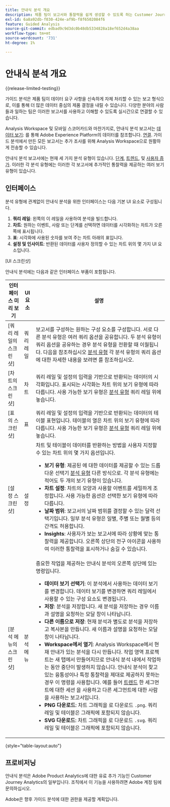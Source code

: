 ```yaml
---
title: 안내식 분석 개요
description: 제품 팀이 보고서와 통찰력을 쉽게 생성할 수 있도록 하는 Customer Journey Analytics의 데이터 분석 방법입니다.
exl-id: 6a8a92db-f030-424e-af9b-f8f6502084f6
feature: Guided Analysis
source-git-commit: edbad9c9d3dc0b48db5334828a18ef652d4a38aa
workflow-type: tm+mt
source-wordcount: '731'
ht-degree: 1%

---
```


# 안내식 분석 개요

{{release-limited-testing}}

가이드 분석은 제품 팀이 데이터 요구 사항을 신속하게 자체 처리할 수 있는 보고 형식으로, 이를 통해 더 많은 데이터 중심의 제품 결정을 내릴 수 있습니다. 다양한 분야의 사람들과 일하는 팀은 이러한 보고서를 사용하고 이해할 수 있도록 실시간으로 연결할 수 있습니다.

Analysis Workspace 및 모바일 스코어카드와 마찬가지로, 안내식 분석 보고서는 [데이터 보기](../data-views/data-views.md): 를 통해 Adobe Experience Platform의 데이터를 참조합니다. [연결](../connections/overview.md). 가이드 분석에서 만든 모든 보고서는 추가 조사를 위해 Analysis Workspace으로 원활하게 전송할 수 있습니다.

안내식 분석 보고서에는 현재 세 가지 분석 유형이 있습니다. [단계](analysis-types/funnel.md), [트렌드](analysis-types/trends.md), 및 [사용자 증가](analysis-types/user-growth.md). 이러한 각 분석 유형에는 이러한 각 보고서에 추가적인 통찰력을 제공하는 여러 보기 유형이 있습니다.

## 인터페이스

분석 유형에 관계없이 안내식 분석을 위한 인터페이스는 다음 기본 UI 요소로 구성됩니다.

1. **쿼리 레일**: 왼쪽의 이 레일을 사용하여 분석을 빌드합니다.
1. **차트**: 원하는 이벤트, 사람 또는 단계를 선택하면 데이터를 시각화하는 차트가 오른쪽에 표시됩니다.
1. **표**: 시각화에 사용된 숫자를 보여 주는 차트 아래의 표입니다.
1. **설정 및 인사이트**: 반환된 데이터를 사용자 정의할 수 있는 차트 위의 몇 가지 UI 요소입니다.

[UI 스크린샷]

안내식 분석에는 다음과 같은 인터페이스 부품이 포함됩니다.

| 인터페이스 미리 보기 | UI 요소 | 설명 |
| --- | --- | --- |
| [쿼리 레일의 스크린샷] | 쿼리 레일 | 보고서를 구성하는 원하는 구성 요소를 구성합니다. 서로 다른 분석 유형은 여러 쿼리 옵션을 공유합니다. 두 분석 유형이 쿼리 옵션을 공유하는 경우 분석 유형을 전환할 때 이월됩니다. 다음을 참조하십시오 [분석 유형](analysis-types/overview.md) 각 분석 유형의 쿼리 옵션에 대한 자세한 내용을 보려면 를 참조하십시오. |
| [차트의 스크린샷] | 차트 | 쿼리 레일 및 설정의 입력을 기반으로 반환되는 데이터의 시각화입니다. 표시되는 시각화는 차트 위의 보기 유형에 따라 다릅니다. 사용 가능한 보기 유형은 [분석 유형](analysis-types/overview.md) 쿼리 레일 위에 놓습니다. |
| [표의 스크린샷] | 표 | 쿼리 레일 및 설정의 입력을 기반으로 반환되는 데이터의 테이블 표현입니다. 테이블의 열은 차트 위의 보기 유형에 따라 다릅니다. 사용 가능한 보기 유형은 [분석 유형](analysis-types/overview.md) 쿼리 레일 위에 놓습니다. |
| [설정 스크린샷] | 설정 | 차트 및 테이블이 데이터를 반환하는 방법을 사용자 지정할 수 있는 차트 위의 몇 가지 옵션입니다.<ul><li>**보기 유형**: 제공된 에 대한 데이터를 제공할 수 있는 드롭다운 선택기 [분석 유형](analysis-types/overview.md) 다른 방식으로. 각 분석 유형에는 적어도 두 개의 보기 유형이 있습니다.</li><li>**차트 설정**: 차트의 모양과 사용할 이벤트를 세밀하게 조정합니다. 사용 가능한 옵션은 선택한 보기 유형에 따라 다릅니다.</li><li>**날짜 범위**: 보고서의 날짜 범위를 결정할 수 있는 달력 선택기입니다. 일부 분석 유형은 일별, 주별 또는 월별 등의 간격도 허용합니다.</li><li>**Insights**: 사용자가 보는 보고서에 따라 상황에 맞는 통찰력을 제공합니다. 오른쪽 상단의 전구 아이콘을 사용하여 이러한 통찰력을 표시하거나 숨길 수 있습니다.</li></ul> |
| [분석 메뉴의 스크린샷] | 분석 메뉴 | 중요한 작업을 제공하는 안내식 분석의 오른쪽 상단에 있는 명령입니다.<ul><li>**데이터 보기 선택기**: 이 분석에서 사용하는 데이터 보기를 변경합니다. 데이터 보기를 변경하면 쿼리 레일에서 사용할 수 있는 구성 요소도 변경됩니다.</li><li>**저장**: 분석을 저장합니다. 새 분석을 저장하는 경우 이름과 설명을 요청하는 모달 창이 나타납니다.</li><li>**다른 이름으로 저장**: 현재 분석과 별도로 분석을 저장하고 복사본을 만듭니다. 새 이름과 설명을 요청하는 모달 창이 나타납니다.</li><li>**Workspace에서 열기**: Analysis Workspace에서 현재 안내가 있는 분석을 다시 만듭니다. 작업 영역 프로젝트는 새 탭에서 만들어지므로 안내식 분석 내에서 작업하는 동안 중단이 발생하지 않습니다. 안내식 분석이 찾고 있는 융통성이나 특정 통찰력을 제대로 제공하지 못하는 경우 이 명령을 사용합니다. 예를 들어 [트렌드](analysis-types/trends.md) 한 세그먼트에 대한 세션 을 사용하고 다른 세그먼트에 대한 사람 을 사용하는 보고서입니다.</li><li>**PNG 다운로드**: 차트 그래픽을 로 다운로드 `.png`. 쿼리 레일 및 테이블은 그래픽에 포함되지 않습니다.</li><li>**SVG 다운로드**: 차트 그래픽을 로 다운로드 `.svg`. 쿼리 레일 및 테이블은 그래픽에 포함되지 않습니다.</li></ul> |

{style="table-layout:auto"}

## 프로비저닝

안내식 분석은 Adobe Product Analytics에 대한 유료 추가 기능인 Customer Journey Analytics의 일부입니다. 조직에서 이 기능을 사용하려면 Adobe 계정 팀에 문의하십시오.

Adobe은 향후 가이드 분석에 대한 권한을 제공할 계획입니다.

<!-- Once your organization is provisioned to use Guided analysis, product profile administrators can grant access to it in the Adobe Admin Console.

1. Log in to the [Adobe admin console](https://adminconsole.adobe.com).
1. Select **[!UICONTROL Customer Journey Analytics]** in the list of products.
1. Select the desired product profile to edit permissions.
1. Click the **[!UICONTROL Permissions]** tab, then click **[!UICONTROL Edit]** under [!UICONTROL Reporting Tools].
1. Drag **[!UICONTROL Guided analysis]** from the list of [!UICONTROL Available Permission Items] to the list of [!UICONTROL Included Permission Items].
1. Click **[!UICONTROL Save]**. -->
